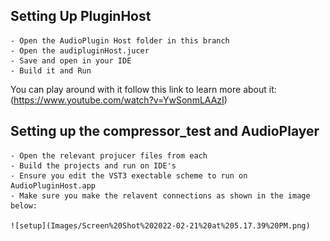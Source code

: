 ## Setting Up PluginHost

    - Open the AudioPlugin Host folder in this branch
    - Open the audipluginHost.jucer
    - Save and open in your IDE
    - Build it and Run

You can play around with it follow this link to learn more about it:(https://www.youtube.com/watch?v=YwSonmLAAzI)

## Setting up the compressor_test and AudioPlayer
    - Open the relevant projucer files from each
    - Build the projects and run on IDE's 
    - Ensure you edit the VST3 exectable scheme to run on AudioPluginHost.app
    - Make sure you make the relavent connections as shown in the image below:
    
    ![setup](Images/Screen%20Shot%202022-02-21%20at%205.17.39%20PM.png)
    
    
    
